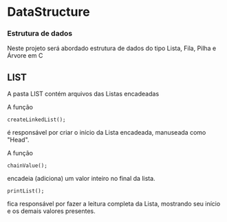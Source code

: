 # DataStructure

<h3>Estrutura de dados</h3>

<p>Neste projeto será abordado estrutura de dados do tipo
Lista, Fila, Pilha e Árvore em C</p>

## LIST
<p>A pasta LIST contém arquivos das Listas encadeadas</p>

A função
```
createLinkedList();
```
é responsável por criar o início da Lista encadeada, manuseada como "Head".

A função
```
chainValue();
```
encadeia (adiciona) um valor inteiro no final da lista.

```
printList();
```
fica responsável por fazer a leitura completa da Lista, mostrando seu início e os demais valores presentes.
